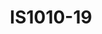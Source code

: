 ---
featured: true
title: IS1010-19
tags:
- Island
width: 10
length: 10
description: Small booth - BIG impact! 4 monitors, bar/reception, meeting space and
  storage. And the hanging cube is guaranteed to give even bigger impact. All in all
  everything a booth could ask for.</br></br>Includes:<ul><li>All Hardware as shown</li><li>New
  Graphics with your artwork</li><li>Lights</li><li>Counter</li><li>Furniture* (as
  per availability)</li><li>Friendly Expert Project Management</li></ul></br>Rent
  excludes flooring </br>*Own excludes furniture, flooring & monitors
rent: 27990
own: 47900
obj: ea9e198b69d54100b0b59363c4804734
images:
- url: assets/img/booths/IS1010-19/1.jpg
- url: assets/img/booths/IS1010-19/2.jpg
- url: assets/img/booths/IS1010-19/3.jpg
- url: assets/img/booths/IS1010-19/4.jpg
- url: assets/img/booths/IS1010-19/5.jpg
- url: assets/img/booths/IS1010-19/6.jpg
---
